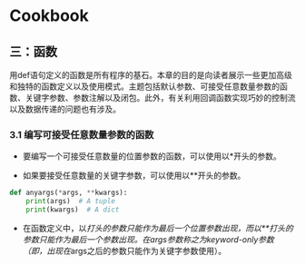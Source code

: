 # Cookbook

## 三：函数

用def语句定义的函数是所有程序的基石。本章的目的是向读者展示一些更加高级和独特的函数定义以及使用模式。主题包括默认参数、可接受任意数量参数的函数、关键字参数、参数注解以及闭包。此外，有关利用回调函数实现巧妙的控制流以及数据传递的问题也有涉及。

### 3.1 编写可接受任意数量参数的函数

- 要编写一个可接受任意数量的位置参数的函数，可以使用以*开头的参数。

- 如果要接受任意数量的关键字参数，可以使用以**开头的参数。

```python
def anyargs(*args, **kwargs):
    print(args)  # A tuple
    print(kwargs)  # A dict
```

* 在函数定义中，以*打头的参数只能作为最后一个位置参数出现，而以**打头的参数只能作为最后一个参数出现。在args参数称之为keyword-only参数（即，出现在*args之后的参数只能作为关键字参数使用）。
